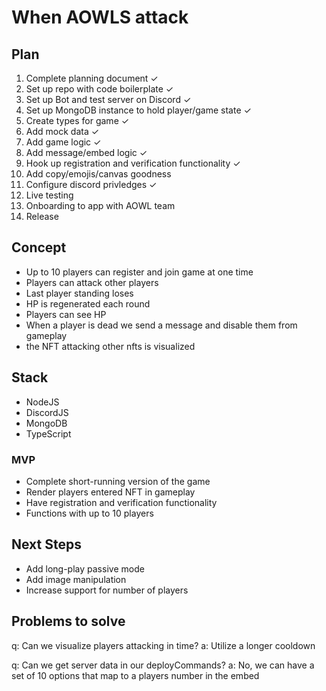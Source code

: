# When AOWLS attack

## Plan

1. Complete planning document ✓
2. Set up repo with code boilerplate ✓
3. Set up Bot and test server on Discord ✓
4. Set up MongoDB instance to hold player/game state ✓
5. Create types for game ✓
6. Add mock data ✓
7. Add game logic ✓
8. Add message/embed logic ✓
9. Hook up registration and verification functionality ✓
10. Add copy/emojis/canvas goodness
11. Configure discord privledges ✓
12. Live testing
13. Onboarding to app with AOWL team
14. Release

## Concept

- Up to 10 players can register and join game at one time
- Players can attack other players
- Last player standing loses
- HP is regenerated each round
- Players can see HP
- When a player is dead we send a message and disable them from gameplay
- the NFT attacking other nfts is visualized

## Stack

- NodeJS
- DiscordJS
- MongoDB
- TypeScript

### MVP

- Complete short-running version of the game
- Render players entered NFT in gameplay
- Have registration and verification functionality
- Functions with up to 10 players

## Next Steps

- Add long-play passive mode
- Add image manipulation
- Increase support for number of players

## Problems to solve

q: Can we visualize players attacking in time?
a: Utilize a longer cooldown

q: Can we get server data in our deployCommands?
a: No, we can have a set of 10 options that map to a players number in the embed
